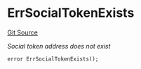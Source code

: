 # ErrSocialTokenExists
[Git Source](https://github.com/Crossbell-Box/Crossbell-Contracts/blob/eafad9b7237b4175827150168fbfde105ec8c367/contracts/libraries/Error.sol)

*Social token address does not exist*


```solidity
error ErrSocialTokenExists();
```


